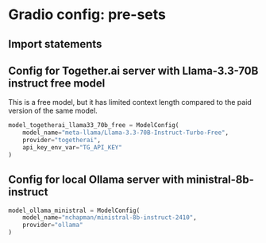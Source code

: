 # Gradio config: pre-sets


<!-- WARNING: THIS FILE WAS AUTOGENERATED! DO NOT EDIT! -->

## Import statements

## Config for Together.ai server with Llama-3.3-70B instruct free model

This is a free model, but it has limited context length compared to the
paid version of the same model.

``` python
model_togetherai_llama33_70b_free = ModelConfig(
    model_name="meta-llama/Llama-3.3-70B-Instruct-Turbo-Free",
    provider="togetherai",
    api_key_env_var="TG_API_KEY"
)
```

## Config for local Ollama server with ministral-8b-instruct

``` python
model_ollama_ministral = ModelConfig(
    model_name="nchapman/ministral-8b-instruct-2410",
    provider="ollama"
)
```
